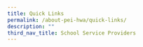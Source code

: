```yaml
---
title: Quick Links
permalink: /about-pei-hwa/quick-links/
description: ""
third_nav_title: School Service Providers
---
```


